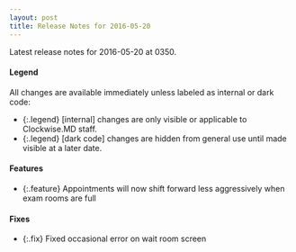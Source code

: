 ```yaml
---
layout: post
title: Release Notes for 2016-05-20
---
```


Latest release notes for 2016-05-20 at 0350.

<div class='legend' markdown='1'>

#### Legend

All changes are available immediately unless labeled as internal or dark code:

- {:.legend} [internal] changes are only visible or applicable to Clockwise.MD staff.
- {:.legend} [dark code] changes are hidden from general use until made visible at a later date.

</div>

<div class='features' markdown='1'>

#### Features

- {:.feature} Appointments will now shift forward less aggressively when exam rooms are full

</div>

<div class='fixes' markdown='1'>

#### Fixes

- {:.fix} Fixed occasional error on wait room screen

</div>
